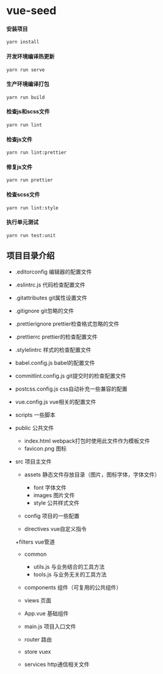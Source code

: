 # vue-seed

#### 安装项目
```
yarn install
```

#### 开发环境编译热更新
```
yarn run serve
```

#### 生产环境编译打包
```
yarn run build
```

#### 检查js和scss文件
```
yarn run lint
```

#### 检查js文件
```
yarn run lint:prettier
```

#### 修复js文件
```
yarn run prettier
```

#### 检查scss文件
```
yarn run lint:style
```

#### 执行单元测试
```
yarn run test:unit
```

## 项目目录介绍
- .editorconfig 编辑器的配置文件

- .eslintrc.js 代码检查配置文件

- .gitattributes git属性设置文件

- .gitignore git忽略的文件

- .prettierignore prettier检查格式忽略的文件

- .prettierrc prettier的检查配置文件

- .stylelintrc 样式的检查配置文件

- babel.config.js babel的配置文件

- commitlint.config.js git提交时的检查配置文件

- postcss.config.js css自动补充一些兼容的配置

- vue.config.js vue相关的配置文件

- scripts 一些脚本

- public 公共文件
  + index.html webpack打包时使用此文件作为模板文件
  + favicon.png 图标

- src 项目主文件
  + assets 静态文件存放目录（图片，图标字体，字体文件）
    - font 字体文件
    - images 图片文件
    - style 公共样式文件

  + config 项目的一些配置

  + directives vue自定义指令

  +filters vue管道

  + common
    - utils.js 与业务结合的工具方法
    - tools.js 与业务无关的工具方法

  + components 组件（可复用的公共组件）

  + views 页面

  + App.vue 基础组件

  + main.js 项目入口文件

  + router 路由

  + store vuex

  + services http通信相关文件
